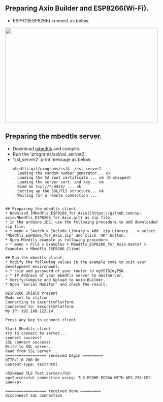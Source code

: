 ## Preparing Axio Builder and ESP8266(Wi-Fi).
* ESP-01(ESP8266) connect as below.

<img src="https://cloud.githubusercontent.com/assets/24871079/25421283/0bcb21f8-2a97-11e7-9a80-09a5e0b249ec.png" width="480" height="300" />

## Preparing the mbedtls server.
* Download [mbedtls](https://github.com/ARMmbed/mbedtls.git) and compile.
* Run the 'programs/ssl/ssl_server2'.
* 'ssl_server2' print message as below.
  ```
  mbedtls.git/programs/ssl$ ./ssl_server2
  . Seeding the random number generator... ok
  . Loading the CA root certificate ... ok (0 skipped)
  . Loading the server cert. and key... ok
  . Bind on tcp://*:4433/ ... ok
  . Setting up the SSL/TLS structure... ok
  . Waiting for a remote connection ...
```

## Preparing the mbedtls client.
* Download [Mbedtls_ESP8266_for_Axio](https://github.com/sp-axio/Mbedtls_ESP8266_for_Axio.git) as zip file.
* In the arduino IDE, use the following procedure to add downloaded zip file.
> * menu > Sketch > Include Library > Add .zip Library... > select 'Mbedtls_ESP8266_for_Axio.zip' and click 'OK' button.
* Open Mbedtls example as following procedure.
> * menu > File > Examples > Mbedtls_ESP8266_for_Axio-master > Examples > Mbedtls_ESP8266_Client

## Run the mbedtls client.
* Modify the following values in the example code to suit your development environment.
> * ssid and password of your router to mySSID/myPSK.
> * IP Address of your mbedtls server to destServer.
* Verify/Compile and Upload to Axio-Builder.
* Open 'Serial Monitor' and check the result.
```
    BESP8266 Shield Present
    Mode set to station
    Connecting to SecurityPlatform
    Connected to: SecurityPlatform
    My IP: 192.168.122.14

    Press any key to connect client.

    Start Mbedtls client
    try to connect to server...
    connect success!
    SSL connect success!
    Write to SSL server..
    Read from SSL Server...
    ================== received begin =========
    HTTP/1.0 200 OK
    Content-Type: text/html

    <h2>mbed TLS Test Server</h2>
    <p>Successful connection using: TLS-ECDHE-ECDSA-WITH-AES-256-CBC-SHA</p>

    ================== received done =========
    disconnect SSL connection
```